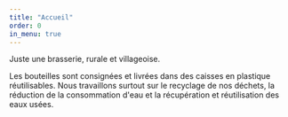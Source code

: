 ```yaml
---
title: "Accueil"
order: 0
in_menu: true
---
```

Juste une brasserie, rurale et villageoise.

Les bouteilles sont consignées et livrées dans des caisses en plastique réutilisables. Nous travaillons surtout sur le recyclage de nos déchets, la réduction de la consommation d'eau et la récupération et réutilisation des eaux usées. 